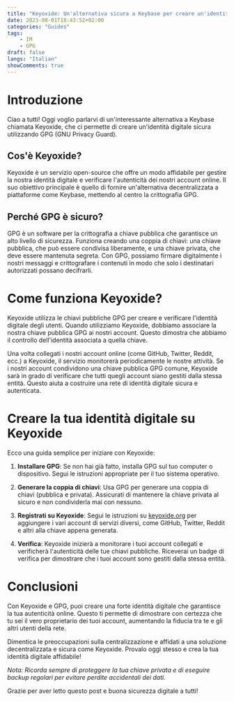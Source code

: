 ```yaml
---
title: "Keyoxide: Un'alternativa sicura a Keybase per creare un'identità digitale affidabile con GPG"
date: 2023-08-01T18:43:52+02:00
categories: "Guides"
tags:
    - IM
    - GPG
draft: false
langs: "Italian"
showComments: true
---
```


# Introduzione

Ciao a tutti! Oggi voglio parlarvi di un'interessante alternativa a Keybase chiamata Keyoxide, che ci permette di creare un'identità digitale sicura utilizzando GPG (GNU Privacy Guard).

## Cos'è Keyoxide?

Keyoxide è un servizio open-source che offre un modo affidabile per gestire la nostra identità digitale e verificare l'autenticità dei nostri account online. Il suo obiettivo principale è quello di fornire un'alternativa decentralizzata a piattaforme come Keybase, mettendo al centro la crittografia GPG.

## Perché GPG è sicuro?

GPG è un software per la crittografia a chiave pubblica che garantisce un alto livello di sicurezza. Funziona creando una coppia di chiavi: una chiave pubblica, che può essere condivisa liberamente, e una chiave privata, che deve essere mantenuta segreta. Con GPG, possiamo firmare digitalmente i nostri messaggi e crittografare i contenuti in modo che solo i destinatari autorizzati possano decifrarli.

# Come funziona Keyoxide?

Keyoxide utilizza le chiavi pubbliche GPG per creare e verificare l'identità digitale degli utenti. Quando utilizziamo Keyoxide, dobbiamo associare la nostra chiave pubblica GPG ai nostri account. Questo dimostra che abbiamo il controllo dell'identità associata a quella chiave.

Una volta collegati i nostri account online (come GitHub, Twitter, Reddit, ecc.) a Keyoxide, il servizio monitorerà periodicamente le nostre attività. Se i nostri account condividono una chiave pubblica GPG comune, Keyoxide sarà in grado di verificare che tutti quegli account siano gestiti dalla stessa entità. Questo aiuta a costruire una rete di identità digitale sicura e autenticata.

# Creare la tua identità digitale su Keyoxide

Ecco una guida semplice per iniziare con Keyoxide:

1. **Installare GPG**: Se non hai già fatto, installa GPG sul tuo computer o dispositivo. Segui le istruzioni appropriate per il tuo sistema operativo.

2. **Generare la coppia di chiavi**: Usa GPG per generare una coppia di chiavi (pubblica e privata). Assicurati di mantenere la chiave privata al sicuro e non condividerla mai con nessuno.

3. **Registrati su Keyoxide**: Segui le istruzioni su [keyoxide.org](https://keyoxide.org) per aggiungere i vari account di servizi diversi, come GitHub, Twitter, Reddit e altri alla chiave appena generata.

4. **Verifica**: Keyoxide inizierà a monitorare i tuoi account collegati e verificherà l'autenticità delle tue chiavi pubbliche. Riceverai un badge di verifica per dimostrare che i tuoi account sono gestiti dalla stessa entità.

# Conclusioni

Con Keyoxide e GPG, puoi creare una forte identità digitale che garantisce la tua autenticità online. Questo ti permette di dimostrare con certezza che tu sei il vero proprietario dei tuoi account, aumentando la fiducia tra te e gli altri utenti della rete.

Dimentica le preoccupazioni sulla centralizzazione e affidati a una soluzione decentralizzata e sicura come Keyoxide. Provalo oggi stesso e crea la tua identità digitale affidabile!

*Nota: Ricorda sempre di proteggere la tua chiave privata e di eseguire backup regolari per evitare perdite accidentali dei dati.*

Grazie per aver letto questo post e buona sicurezza digitale a tutti!